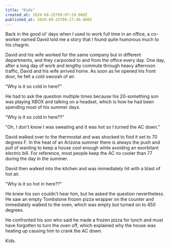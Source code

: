 ```yaml
---
title: "Kids"
created_at: 2020-09-25T09:07:39.000Z
published_at: 2020-09-25T09:17:40.000Z
---
```

Back in the good ol' days when I used to work full time in an office, a co-worker named David told me a story that I found quite humorous much to his chagrin.

David and his wife worked for the same company but in different departments, and they carpooled to and from the office every day. One day, after a long day of work and lengthy commute through heavy afternoon traffic, David and his wife arrived home. As soon as he opened his front door, he felt a cold swoosh of air.

"Why is it so cold in here?"

He had to ask the question multiple times because his 20-something son was playing XBOX and talking on a headset, which is how he had been spending most of his summer days.

"Why is it so cold in here??"

"Oh, I don't know I was sweating and it was hot so I turned the AC down."

David walked over to the thermostat and was shocked to find it set to 70 degrees F. In the heat of an Arizona summer there is always the push and pull of wanting to keep a house cool enough while avoiding an exorbitant electric bill. For reference, most people keep the AC no cooler than 77 during the day in the summer.

David then walked into the kitchen and was immediately hit with a blast of hot air.

"Why is it so hot in here??"

He knew his son couldn't hear him, but he asked the question nevertheless. He saw an empty Tombstone frozen pizza wrapper on the counter and immediately walked to the oven, which was empty but turned on to 450 degrees. 

He confronted his son who said he made a frozen pizza for lunch and must have forgotten to turn the oven off, which explained why the house was heating up causing him to crank the AC down.

Kids.
